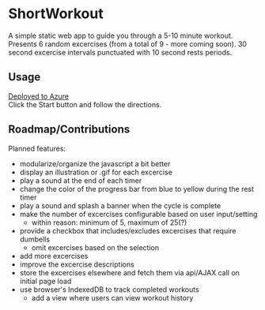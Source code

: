# ShortWorkout
A simple static web app to guide you through a 5-10 minute workout.  
Presents 6 random excercises (from a total of 9 - more coming soon). 30 second excercise intervals punctuated with 10 second rests periods.

## Usage
[Deployed to Azure](https://salmon-plant-0a0ed6d0f.3.azurestaticapps.net)  
Click the Start button and follow the directions.

## Roadmap/Contributions
Planned features:  
- modularize/organize the javascript a bit better
- display an illustration or .gif for each excercise
- play a sound at the end of each timer
- change the color of the progress bar from blue to yellow during the rest timer
- play a sound and splash a banner when the cycle is complete
- make the number of excercises configurable based on user input/setting
  -  within reason: minimum of 5, maximum of 25(?)
- provide a checkbox that includes/excludes excercises that require dumbells
  - omit excercises based on the selection
- add more excercises
- improve the excercise descriptions
- store the excercises elsewhere and fetch them via api/AJAX call on initial page load
- use browser's IndexedDB to track completed workouts
  - add a view where users can view workout history
 
